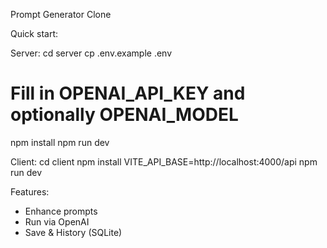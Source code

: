 Prompt Generator Clone

Quick start:

Server:
  cd server
  cp .env.example .env
  # Fill in OPENAI_API_KEY and optionally OPENAI_MODEL
  npm install
  npm run dev

Client:
  cd client
  npm install
  VITE_API_BASE=http://localhost:4000/api npm run dev

Features:
- Enhance prompts
- Run via OpenAI
- Save & History (SQLite)
